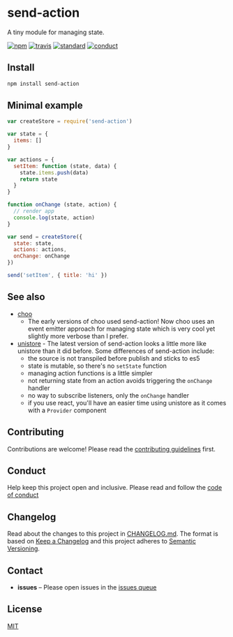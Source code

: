 # send-action

A tiny module for managing state.

[![npm][npm-image]][npm-url]
[![travis][travis-image]][travis-url]
[![standard][standard-image]][standard-url]
[![conduct][conduct]][conduct-url]

[npm-image]: https://img.shields.io/npm/v/send-action.svg?style=flat-square
[npm-url]: https://www.npmjs.com/package/send-action
[travis-image]: https://img.shields.io/travis/sethvincent/send-action.svg?style=flat-square
[travis-url]: https://travis-ci.org/sethvincent/send-action
[standard-image]: https://img.shields.io/badge/code%20style-standard-brightgreen.svg?style=flat-square
[standard-url]: http://npm.im/standard
[conduct]: https://img.shields.io/badge/code%20of%20conduct-contributor%20covenant-green.svg?style=flat-square
[conduct-url]: CODE_OF_CONDUCT.md

## Install

```sh
npm install send-action
```

## Minimal example

```js
var createStore = require('send-action')

var state = {
  items: []
}

var actions = {
  setItem: function (state, data) {
    state.items.push(data)
    return state
  }
}

function onChange (state, action) {
  // render app
  console.log(state, action)
}

var send = createStore({
  state: state,
  actions: actions,
  onChange: onChange
})

send('setItem', { title: 'hi' })
```

## See also
- [choo](https://github.com/yoshuawuyts/choo)
  - The early versions of choo used send-action! Now choo uses an event emitter approach for managing state which is very cool yet slightly more verbose than I prefer.
- [unistore](https://github.com/developit/unistore) - The latest version of send-action looks a little more like unistore than it did before. Some differences of send-action include:
  - the source is not transpiled before publish and sticks to es5
  - state is mutable, so there's no `setState` function
  - managing action functions is a little simpler
  - not returning state from an action avoids triggering the `onChange` handler
  - no way to subscribe listeners, only the `onChange` handler
  - if you use react, you'll have an easier time using unistore as it comes with a `Provider` component

## Contributing

Contributions are welcome! Please read the [contributing guidelines](CONTRIBUTING.md) first.

## Conduct

Help keep this project open and inclusive. Please read and follow the [code of conduct](CODE_OF_CONDUCT.md)

## Changelog

Read about the changes to this project in [CHANGELOG.md](CHANGELOG.md). The format is based on [Keep a Changelog](http://keepachangelog.com/) and this project adheres to [Semantic Versioning](http://semver.org/).

## Contact

- **issues** – Please open issues in the [issues queue](https://github.com/sethvincent/send-action/issues)

## License

[MIT](LICENSE.md)
